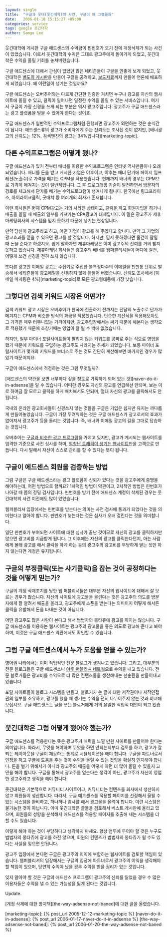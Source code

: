 ```yaml
---
layout: single
title:  "구글과 웃대(웃긴대학)의 사건, 구글이 왜 그랬을까"
date:   2006-01-18 15:15:27 +09:00
categories: service
tags: google 웃긴대학
author: Samgu Lee
---
```

웃긴대학에 게시한 구글 애드센스의 수익금이 핀번호가 오기 전에 계정삭제가 되는 사건이 있었습니다.  이로서 웃긴대학의 수익은 그대로 광고주에게 돌아가게 되었고, 웃긴대학은 수익을 올릴 기회를 놓쳐버렸습니다.

구글 애드센스에 대해서 관심이 없었던 많은 네티즌들이 구글을 안좋게 보게 되었고, 웃긴대학은 [별도의 게시판](http://event.humoruniv.dreamwiz.com/list.html?code=google)을 만들어 구글을 공격하고, [보도자료](http://bbs.yonhapnews.co.kr/board/0211000000.asp)까지 만들어 언론에 배포하게 되었습니다. 왜 이런일이 생기는 것일까요?

구글 애드센스는 오버추어와는 다르게 간단한 인증만 거치면 누구나 광고를 자신의 웹사이트에 올릴 수 있고, 클릭이 일어나면 일정한 수익을 올릴 수 있는 서비스입니다. 여기서 구글이 가장 신경을 쓰게 되는 부분은 역시 광고주입니다. 광고주가 구글 애드센스라는 광고 플랫폼을 믿을 수 있어야 한다는 것이죠.

구글 애드센스가 일반적인 수익프로그램처럼 진행되면 광고주가 외면하는 것은 순식간이 됩니다. 애드센스류의 광고가 소비자에게 주는 신뢰도는 조사된 것이 없지만, [배너광고의 신뢰도는 12%, 검색엔진의 광고는 34%입니다][marketing-topic].

## 다른 수익프로그램은 어떻게 됐나?

구글 애드센스가 있기 전부터 배너를 이용한 수익프로그램은 인터넷 역사만큼이나 오래되었습니다. 배너를 돈을 받고 게시한 기업은 야후이고, 야후는 배너 단가에 페이지 임프레션(노출수)로 가격을 메기는 CPM을 적용했습니다. 현재까지 배너의 경우는 CPM으로 가격이 메겨지는 것이 일반적입니다. 그 후 프로그래밍 기술이 발전하면서 방문자의 경로를 체크해서 단가를 메기는 수익프로그램이 생겨나게 됩니다. 한국에선 링크프라이스, 아이라이크클릭, 굿매치 등 여러개의 회사가 존재합니다.

이런 회사들은 현재 CPM광고는 거의 사라진 상태이고, 클릭을 하고 회원가입을 하거나 매출을 올릴 때 매출의 일부를 가져가는 CPA광고가 대세입니다. 이 말은 광고주가 제휴마케팅회사의 시스템을 믿지 못하기 때문에 생기는 현상입니다.

만약 당신이 광고주라고 하고, 어떤 기업이 광고를 해 주겠다고 합니다. 만약 그 기업의 광고효과를 믿을 수 있으면 광고를 할 것입니다. 하지만, 믿지 못하겠다면 물건이 팔릴 때 돈을 준다고 하겠지요. 쉽게 말하자면 제휴마케팅은 이미 광고주의 신뢰를 거의 받지 못하고 있습니다. 제휴마케팅 회사들은 광고주의 배너를 웹퍼블리셔들이 어디에 걸건, 어떻게 쓰건 신경을 전혀 쓰지 않습니다.

또다른 광고인 이메일 광고는 수집기로 수집한 불특정다수의 이메일을 천만통 단위로 발송해서 네티즌들이 광고메일을 신용하지 않게 만들어 버렸습니다. 신뢰도 조사에서 [이메일 마케팅은 4%][marketing-topic]로 모든 광고형태중에 가장 낮습니다.

## 그렇다면 검색 키워드 시장은 어떤가?

검색 키워드 광고 시장은 오버추어가 한국에 진출하기 전까지는 전달의 노출수로 단가가 메겨지는 CPM과 비슷한 방식의 과금을 적용했습니다. 단순한 계산식을 적용해보아도 그 가격은 매우 터무니없는 가격이지만, 광고주입장에서는 싸기 때문에 해본다는 생각으로 적용했기 때문에 초창기때는 영업이 잘 될 수 밖에 없었습니다.

하지만, 일부 마이너 포털사이트들이 팔리지 않는 키워드를 공짜로 주는 식으로 영업을 했기 때문에 키워드를 구입하는 광고주도 사라지는 추세가 되었습니다. 보통 마이너 포털사이트가 몇개의 키워드를 보너스로 주는 것도 간단히 계산해보면 바가지인 경우가 많았기 때문이지요.

구글이 애드센스에서 걱정하는 것은 그럼 무엇일까?

[애드센스의 약관을 보면 너무하다 싶을 정도로 가혹하게 되어 있는 것][naver-do-it-in-adsense]을 알 수 있습니다. 어떠한 경우도 자신의 광고를 언급해선 안되며, 보는 이로 하여금 잘 모르고 클릭을 하게 배치해서도 안되며, 절대 자신의 광고를 클릭해서도 안됩니다.

국내의 온라인 광고회사들이 신경쓰지 않는 것들을 구글은 가입은 쉽지만 유지는 까다롭게 만들어놓았습니다. 구글이 가장 두려워하는 것은 구글 애드센스가 광고로서의 효과가 없어져서 광고주가 등을 돌리는 것입니다. 즉, 배너와 이메일 광고의 길을 그대로 답습하는 것입니다.

오버추어는 [구글과 비슷한 광고 프로그램](http://www.content.overture.com/d/KRm/ays/cm.jhtml)을 가지고 있지만, 광고가 게시되는 웹사이트를 엄격한 기준으로 사전 심사를 하며, [엄청난 트래픽이 생기는 웹사이트](http://www.content.overture.com/d/KRm/ps/cp.jhtml)만을 고객으로 만듭니다. 다시 말해서 자신이 스스로 관리를 할 수 있다는 뜻이 됩니다.

## 구글이 에드센스 회원을 검증하는 방법

그럼 구글은 구글 애드센스라는 광고 플랫폼이 신뢰가 있다는 것을 광고주에게 증명을 해야하는데, 어떤 방법으로 할까요? 1차적인 방법이 약관이고, 2차적인 방법은 핀번호가 나아갈 때 쯤의 정밀 검사입니다. 핀번호를 받기 전에 애드센스 계정이 삭제된 경우는 웃긴대학의 사건 이전에도 많이 있었습니다.

웹퍼블리셔 입장에서는 핀번호를 받는다는 의미는 사전 검사에 통과가 되었다는 것을 의미한다고 알아야 합니다. 핀번호가 늦는다는 것은 심사가 오래 걸린다는 것을 의미합니다.

일단 핀번호가 부여되면 사이트에 대한 심사가 끝난 것이므로 자신의 광고를 클릭하지만 않으면 광고비를 지급받게 됩니다. 그 이후에는 자신의 광고를 클릭한다던지, 아는 사람에게 몰래 광고를 해서 클릭을 하게 하는 등의 광고주의 광고비를 부당하게 얻는 짓만 하지 않는다면 계정은 유지됩니다.

## 구글의 부정클릭(또는 사기클릭)을 잡는 것이 공정하다는 것을 어떻게 믿는가?

구글의 계정 삭제조치를 당한 웹 퍼블리셔들은 대부분 자신의 웹사이트에 대해서 잘 모르는 경우가 많습니다. 자신의 사이트에 광고물을 올린다는 것은 광고주의 의도를 방문자에게 잘 알려서 매출을 올리고, 광고주에게 스폰을 받는다는 의미이지 어떻게 해서든 클릭을 유발해서 돈을 타내는 것이 아닙니다.

어떤 광고주도 많은 사람이 본다고 해서 범법자의 몽타쥬에 광고를 하지는 않습니다. 구글 애드센스를 이용하는 웹사이트는 광고주의 광고물을 좋은 의도로 광고해 준다고 봐야 하며, 이것은 구글 애드센스 약관에서도 확인할 수 있습니다.

## 그럼 구글 애드센스에서 누가 도움을 얻을 수 있는가?

영어권 나라에서는 이미 직업적인 전문 블로그가 생겨나고 있습니다. 그리고, 대부분의 전문 블로그들은 구글 애드센스나 [야후 퍼블리셔 네트웍](http://publisher.yahoo.com/)으로 수익을 내고 있습니다. 전문 블로거들은 광고비를 수익으로 더 많은 컨텐츠들을 생산해내는 선순환을 만들어내고 있습니다.

포탈 사이트들이 블로그 시스템을 만들고, 블로거가 쓴 글에 대한 저작권이나 저작인접권의 일부를 소유하고, 광고를 했을 때 생기는 수익을 전혀 나누어주지 않는 것과 비교해 보십시오. 구글 애드센스는 글을 쓰는 블로거에게 거의 유일한 직업적 대안이 되고 있습니다.

## 웃긴대학은 그럼 어떻게 했어야 했는가?

구글 애드센스를 적용한다는 뜻은 광고주가 매력을 느낄 만한 사이트를 만들어야 한다는 의미입니다. 따라서, 무엇을 해야하며 무엇을 하면 안되는지부터 검토를 하고, 광고가 잘 되는 레이아웃을 구글이 제공하는 통계로 시뮬레이션을 해야 합니다. 구글을 파트너로서 인정을 하고 구글에 도움을 주는 것이 수익을 올릴 수 있는 것임을 확실히 인지해야 합니다. 돈을 벌기 위해서가 아니라 광고주의 매출을 어떻게 하면 더 많이 올릴 수 있을지 고민을 해야 합니다. 구글을 통해서 광고주를 얻는다는 생각이 아닌, 광고주가 자신이 영업한 광고주라고 생각을 해야 합니다.

웃긴대학은 기본적으로 커뮤니티 사이트이고, 커뮤니티는 컨텐츠를 회사에서 생산하지 않고 회원들이 생산합니다. 따라서, 구글 애드센스를 적용할 페이지를 선정해서 올릴 수 있는 시스템을 완비하고, 하나하나 검사를 해서 광고물을 올려야 합니다. 이런 시스템은 불가능한 것이 아닙니다. 이미 웃긴대학은 글들을 검토해서 베스트 게시판에 올리고 있으며, 회원들의 성향을 분석해서 애드센스를 적용할 페이지를 추출해 내는 시스템을 더할 수도 있습니다.

이렇게 해야 하는 것이 부당하다고 생각하지 마세요. 항상 염두에 두어야 할 것은 누구도 범법자의 몽타쥬에 광고를 하진 않으며, 회원의 컨텐츠가 범법자의 몽타쥬가 될 수도 있다는 사실을 잊으면 안됩니다.

광고주 입장에서 본다면 구글은 광고주의 이익에 부합하는 웹사이트를 검토할 책임이 있습니다. 웹퍼블리셔의 입장에서는 구글의 입장에 파트너로서 광고주의 이익을 생각해야할 책임이 있으며, 당연히 수익이 났을 경우 수익을 받을 권리가 있는 것입니다.

잊지 말아야 할 것은 구글의 애드센스 프로그램이 광고주의 신뢰를 잃었을 경우 수 많은 이용자들은 수익을 낼 수 있는 가능성을 잃게 된다는 것입니다.

Update.

[계정 삭제에 대한 방지책][the-way-adsense-not-baned]에 대한 글을 올렸습니다.

[marketing-topic]: {% post_url 2005-12-12-marketing-topic %}
[naver-do-it-in-adsense]: {% post_url 2006-01-17-naver-do-it-in-adsense %}
[the-way-adsense-not-baned]: {% post_url 2006-01-20-the-way-adsense-not-baned %}